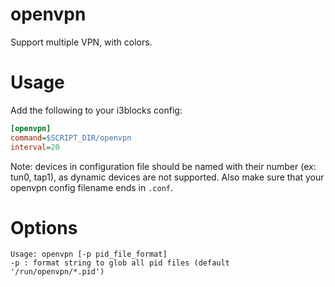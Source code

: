 # openvpn

Support multiple VPN, with colors.

# Usage

Add the following to your i3blocks config:

``` ini
[openvpn]
command=$SCRIPT_DIR/openvpn
interval=20
```

Note: devices in configuration file should be named with their number (ex: tun0, tap1),
as dynamic devices are not supported.
Also make sure that your openvpn config filename ends in `.conf`.

# Options

```
Usage: openvpn [-p pid_file_format]
-p : format string to glob all pid files (default '/run/openvpn/*.pid')
```
